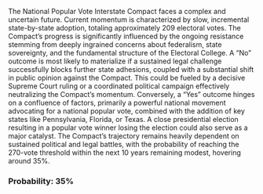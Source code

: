 The National Popular Vote Interstate Compact faces a complex and uncertain future. Current momentum is characterized by slow, incremental state-by-state adoption, totaling approximately 209 electoral votes. The Compact’s progress is significantly influenced by the ongoing resistance stemming from deeply ingrained concerns about federalism, state sovereignty, and the fundamental structure of the Electoral College. A “No” outcome is most likely to materialize if a sustained legal challenge successfully blocks further state adhesions, coupled with a substantial shift in public opinion against the Compact. This could be fueled by a decisive Supreme Court ruling or a coordinated political campaign effectively neutralizing the Compact’s momentum. Conversely, a “Yes” outcome hinges on a confluence of factors, primarily a powerful national movement advocating for a national popular vote, combined with the addition of key states like Pennsylvania, Florida, or Texas. A close presidential election resulting in a popular vote winner losing the election could also serve as a major catalyst. The Compact’s trajectory remains heavily dependent on sustained political and legal battles, with the probability of reaching the 270-vote threshold within the next 10 years remaining modest, hovering around 35%.

### Probability: 35%